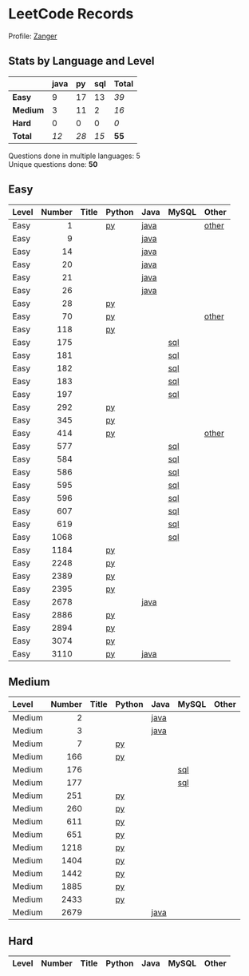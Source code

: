 # LeetCode Records

Profile: [Zanger](https://leetcode.com/u/Zanger/)

## Stats by Language and Level

|            | **java**   | **py**   | **sql**   | **Total**   |
|:-----------|:-----------|:---------|:----------|:------------|
| **Easy**   | 9          | 17       | 13        | *39*        |
| **Medium** | 3          | 11       | 2         | *16*        |
| **Hard**   | 0          | 0        | 0         | *0*         |
| **Total**  | *12*       | *28*     | *15*      | **55**      |

Questions done in multiple languages:	5
<br>
Unique questions done:		**50**


## Easy
| Level   |   Number | Title   | Python                                   | Java                                           | MySQL                             | Other                                      |
|:--------|---------:|:--------|:-----------------------------------------|:-----------------------------------------------|:----------------------------------|:-------------------------------------------|
| Easy    |        1 |         | [py](<my-submissions/e1.py>)             | [java](<my-submissions/e1 - brute force.java>) |                                   | [other](<my-submissions/e1.java>)          |
| Easy    |        9 |         |                                          | [java](<my-submissions/e9.java>)               |                                   |                                            |
| Easy    |       14 |         |                                          | [java](<my-submissions/e14.java>)              |                                   |                                            |
| Easy    |       20 |         |                                          | [java](<my-submissions/e20.java>)              |                                   |                                            |
| Easy    |       21 |         |                                          | [java](<my-submissions/e21.java>)              |                                   |                                            |
| Easy    |       26 |         |                                          | [java](<my-submissions/e26.java>)              |                                   |                                            |
| Easy    |       28 |         | [py](<my-submissions/e28.py>)            |                                                |                                   |                                            |
| Easy    |       70 |         | [py](<my-submissions/e70 - bottomup.py>) |                                                |                                   | [other](<my-submissions/e70 - topdown.py>) |
| Easy    |      118 |         | [py](<my-submissions/e118.py>)           |                                                |                                   |                                            |
| Easy    |      175 |         |                                          |                                                | [sql](<my-submissions/e175.sql>)  |                                            |
| Easy    |      181 |         |                                          |                                                | [sql](<my-submissions/e181.sql>)  |                                            |
| Easy    |      182 |         |                                          |                                                | [sql](<my-submissions/e182.sql>)  |                                            |
| Easy    |      183 |         |                                          |                                                | [sql](<my-submissions/e183.sql>)  |                                            |
| Easy    |      197 |         |                                          |                                                | [sql](<my-submissions/e197.sql>)  |                                            |
| Easy    |      292 |         | [py](<my-submissions/e292.py>)           |                                                |                                   |                                            |
| Easy    |      345 |         | [py](<my-submissions/e345.py>)           |                                                |                                   |                                            |
| Easy    |      414 |         | [py](<my-submissions/e414 - sorting.py>) |                                                |                                   | [other](<my-submissions/e414.py>)          |
| Easy    |      577 |         |                                          |                                                | [sql](<my-submissions/e577.sql>)  |                                            |
| Easy    |      584 |         |                                          |                                                | [sql](<my-submissions/e584.sql>)  |                                            |
| Easy    |      586 |         |                                          |                                                | [sql](<my-submissions/e586.sql>)  |                                            |
| Easy    |      595 |         |                                          |                                                | [sql](<my-submissions/e595.sql>)  |                                            |
| Easy    |      596 |         |                                          |                                                | [sql](<my-submissions/e596.sql>)  |                                            |
| Easy    |      607 |         |                                          |                                                | [sql](<my-submissions/e607.sql>)  |                                            |
| Easy    |      619 |         |                                          |                                                | [sql](<my-submissions/e619.sql>)  |                                            |
| Easy    |     1068 |         |                                          |                                                | [sql](<my-submissions/e1068.sql>) |                                            |
| Easy    |     1184 |         | [py](<my-submissions/e1184.py>)          |                                                |                                   |                                            |
| Easy    |     2248 |         | [py](<my-submissions/e2248.py>)          |                                                |                                   |                                            |
| Easy    |     2389 |         | [py](<my-submissions/e2389.py>)          |                                                |                                   |                                            |
| Easy    |     2395 |         | [py](<my-submissions/e2395.py>)          |                                                |                                   |                                            |
| Easy    |     2678 |         |                                          | [java](<my-submissions/e2678.java>)            |                                   |                                            |
| Easy    |     2886 |         | [py](<my-submissions/e2886.py>)          |                                                |                                   |                                            |
| Easy    |     2894 |         | [py](<my-submissions/e2894.py>)          |                                                |                                   |                                            |
| Easy    |     3074 |         | [py](<my-submissions/e3074.py>)          |                                                |                                   |                                            |
| Easy    |     3110 |         | [py](<my-submissions/e3110.py>)          | [java](<my-submissions/e3110.java>)            |                                   |                                            |

## Medium
| Level   |   Number | Title   | Python                          | Java                                | MySQL                            | Other   |
|:--------|---------:|:--------|:--------------------------------|:------------------------------------|:---------------------------------|:--------|
| Medium  |        2 |         |                                 | [java](<my-submissions/m2.java>)    |                                  |         |
| Medium  |        3 |         |                                 | [java](<my-submissions/m3.java>)    |                                  |         |
| Medium  |        7 |         | [py](<my-submissions/m7.py>)    |                                     |                                  |         |
| Medium  |      166 |         | [py](<my-submissions/m166.py>)  |                                     |                                  |         |
| Medium  |      176 |         |                                 |                                     | [sql](<my-submissions/m176.sql>) |         |
| Medium  |      177 |         |                                 |                                     | [sql](<my-submissions/m177.sql>) |         |
| Medium  |      251 |         | [py](<my-submissions/m251.py>)  |                                     |                                  |         |
| Medium  |      260 |         | [py](<my-submissions/m260.py>)  |                                     |                                  |         |
| Medium  |      611 |         | [py](<my-submissions/m611.py>)  |                                     |                                  |         |
| Medium  |      651 |         | [py](<my-submissions/m651.py>)  |                                     |                                  |         |
| Medium  |     1218 |         | [py](<my-submissions/m1218.py>) |                                     |                                  |         |
| Medium  |     1404 |         | [py](<my-submissions/m1404.py>) |                                     |                                  |         |
| Medium  |     1442 |         | [py](<my-submissions/m1442.py>) |                                     |                                  |         |
| Medium  |     1885 |         | [py](<my-submissions/m1885.py>) |                                     |                                  |         |
| Medium  |     2433 |         | [py](<my-submissions/m2433.py>) |                                     |                                  |         |
| Medium  |     2679 |         |                                 | [java](<my-submissions/m2679.java>) |                                  |         |

## Hard
| Level   | Number   | Title   | Python   | Java   | MySQL   | Other   |
|---------|----------|---------|----------|--------|---------|---------|